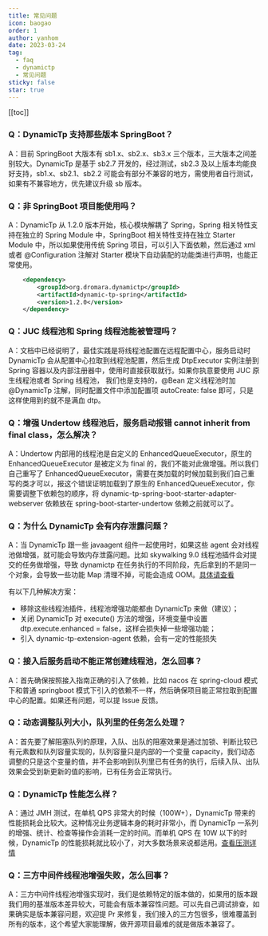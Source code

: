 ```yaml
---
title: 常见问题
icon: baogao
order: 1
author: yanhom
date: 2023-03-24
tag:
  - faq
  - dynamictp
  - 常见问题
sticky: false
star: true
---
```


[[toc]]

### Q：DynamicTp 支持那些版本 SpringBoot？

A：目前 SpringBoot 大版本有 sb1.x、sb2.x、sb3.x 三个版本，三大版本之间差别较大。DynamicTp 是基于 sb2.7 开发的，经过测试，sb2.3 及以上版本均能良好支持，sb1.x、sb2.1、sb2.2 可能会有部分不兼容的地方，需使用者自行测试，如果有不兼容地方，优先建议升级 sb 版本。

### Q：非 SpringBoot 项目能使用吗？

A：DynamicTp 从 1.2.0 版本开始，核心模块解耦了 Spring，Spring 相关特性支持在独立的 Spring Module 中，SpringBoot 相关特性支持在独立 Starter Module 中，所以如果使用传统 Spring 项目，可以引入下面依赖，然后通过 xml 或者 @Configuration 注解对 Starter 模块下自动装配的功能类进行声明，也能正常使用。

```xml
    <dependency>
        <groupId>org.dromara.dynamictp</groupId>
        <artifactId>dynamic-tp-spring</artifactId>
        <version>1.2.0</version>
    </dependency>
```

### Q：JUC 线程池和 Spring 线程池能被管理吗？

A：文档中已经说明了，最佳实践是将线程池配置在远程配置中心，服务启动时 DynamicTp 会从配置中心拉取到线程池配置，然后生成 DtpExecutor 实例注册到 Spring 容器以及内部注册器中，使用时直接获取就行。如果你执意要使用 JUC 原生线程池或者 Spring 线程池，
我们也是支持的，@Bean 定义线程池时加 @DynamicTp 注解，同时配置文件中添加配置项 autoCreate: false 即可，只是这样使用到的就不是满血 dtp。

### Q：增强 Undertow 线程池后，服务启动报错 cannot inherit from final class，怎么解决？

A：Undertow 内部用的线程池是自定义的 EnhancedQueueExecutor，原生的 EnhancedQueueExecutor 是被定义为 final 的，我们不能对此做增强。所以我们自己重写了 EnhancedQueueExecutor，需要在类加载的时候加载到我们自己重写的类才可以，报这个错误证明加载到了原生的 EnhancedQueueExecutor，你需要调整下依赖包的顺序，将 dynamic-tp-spring-boot-starter-adapter-webserver 依赖放在 spring-boot-starter-undertow 依赖之前就可以了。

### Q：为什么 DynamicTp 会有内存泄露问题？

A：当 DynamicTp 跟一些 javaagent 组件一起使用时，如果这些 agent 会对线程池做增强，就可能会导致内存泄露问题。比如 skywalking 9.0 线程池插件会对提交的任务做增强，导致 dynamictp 在任务执行的不同阶段，先后拿到的不是同一个对象，会导致一些功能 Map 清理不掉，可能会造成 OOM。[具体请查看](/guide/use/agent.html)

有以下几种解决方案：

- 移除这些线程池插件，线程池增强功能都由 DynamicTp 来做（建议）；
- 关闭 DynamicTp 对 execute() 方法的增强，环境变量中设置 dtp.execute.enhanced = false，这样会损失掉一些增强功能；
- 引入 dynamic-tp-extension-agent 依赖，会有一定的性能损失

### Q：接入后服务启动不能正常创建线程池，怎么回事？

A：首先确保按照接入指南正确的引入了依赖，比如 nacos 在 spring-cloud 模式下和普通 springboot 模式下引入的依赖不一样，然后确保项目能正常拉取到配置中心的配置。如果还有问题，可以提 Issue 反馈。

### Q：动态调整队列大小，队列里的任务怎么处理？

A：首先要了解阻塞队列的原理，入队、出队的阻塞效果是通过加锁、判断比较已有元素数和队列容量实现的，队列容量只是内部的一个变量 capacity，我们动态调整的只是这个变量的值，并不会影响到队列里已有任务的执行，后续入队、出队效果会受到新更新的值的影响，已有任务会正常执行。

### Q：DynamicTp 性能怎么样？

A：通过 JMH 测试，在单机 QPS 非常大的时候（100W+），DynamicTp 带来的性能损耗会比较大。这种情况业务逻辑本身的耗时非常小，而 DynamicTp 一系列的增强、统计、检查等操作会消耗一定的时间。而单机 QPS 在 10W 以下的时候，DynamicTp 的性能损耗就比较小了，对大多数场景来说都适用。[查看压测详情](/guide/introduction/benchmark.html)

### Q：三方中间件线程池增强失败，怎么回事？

A：三方中间件线程池增强实现时，我们是依赖特定的版本做的，如果用的版本跟我们用的基准版本差异较大，可能会有版本兼容性问题。可以先自己调试排查，如果确实是版本兼容问题，欢迎提 Pr 来修复，我们接入的三方包很多，很难覆盖到所有的版本，这个希望大家能理解，做开源项目最难的就是做版本兼容了。